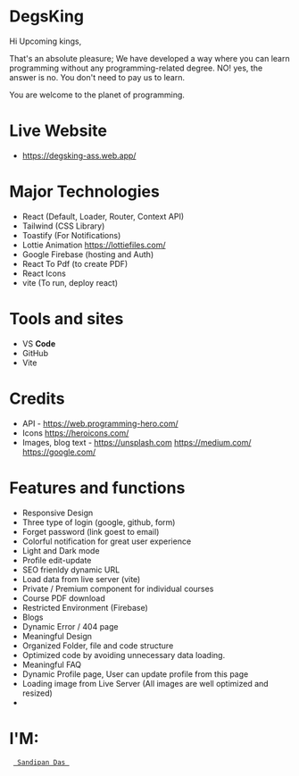 # DegsKing

Hi Upcoming kings,

That's an absolute pleasure; We have developed a way where you can learn programming without any programming-related degree. 
NO! yes, the answer is no. You don't need to pay us to learn. 

You are welcome to the planet of programming.

# Live Website
- https://degsking-ass.web.app/

# Major Technologies
- React (Default, Loader, Router, Context API)
- Tailwind (CSS Library)
- Toastify (For Notifications)
- Lottie Animation  https://lottiefiles.com/
- Google Firebase (hosting and Auth)
- React To Pdf (to create PDF)
- React Icons 
- vite (To run, deploy react)

# Tools and sites
- VS **Code**
- GitHub
- Vite 

# Credits
- API - https://web.programming-hero.com/
- Icons https://heroicons.com/
- Images, blog text - https://unsplash.com  https://medium.com/ https://google.com/ 

# Features and functions
- Responsive Design
- Three type of login (google, github, form)
- Forget password (link goest to email)
- Colorful notification for great user experience
- Light and Dark mode
- Profile edit-update
- SEO frienldy dynamic URL
- Load data from live server (vite)
- Private / Premium component for individual courses
- Course PDF download
- Restricted Environment (Firebase)
- Blogs
- Dynamic Error / 404 page
- Meaningful Design
- Organized Folder, file and code structure
- Optimized code by avoiding unnecessary data loading.
- Meaningful FAQ 
- Dynamic Profile page, User can update profile from this page
- Loading image from Live Server (All images are well optimized and resized)
- 

# I'M:
<code> <a href="https://sandipandas.net"> Sandipan Das </a> </code>